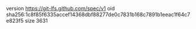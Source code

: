 version https://git-lfs.github.com/spec/v1
oid sha256:1c8f85f6335accef14368dbf88277de0c7831b168c7891b1eeac1f64c7e823f5
size 3631
